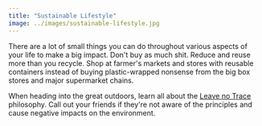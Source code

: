 ```yaml
---
title: "Sustainable Lifestyle"
image: ../images/sustainable-lifestyle.jpg
---
```


There are a lot of small things you can do throughout various aspects of your life to make a big impact. Don't buy as much shit. Reduce and reuse more than you recycle. Shop at farmer's markets and stores with reusable containers instead of buying plastic-wrapped nonsense from the big box stores and major supermarket chains. 

When heading into the great outdoors, learn all about the [Leave no Trace](https://lnt.org/why/7-principles/) philosophy. Call out your friends if they're not aware of the principles and cause negative impacts on the environment. 
